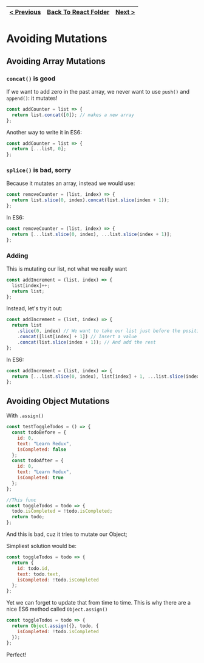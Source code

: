 | [< Previous](05%20React%20Counter.md) | [Back To React Folder](https://github.com/reginPekin/Frontend/tree/master/Dan%20Abramov%20-%20redux) | [Next >](07%20Todo%20Reducer.md) |
| ------------------------------------- | ---------------------------------------------------------------------------------------------------- | -------------------------------- |


<h1>Avoiding Mutations</h1>

<h2>Avoiding Array Mutations</h2>

### `concat()` is good

If we want to add zero in the past array, we never want to use `push()` and `append()`: it mutates!

```js
const addCounter = list => {
  return list.concat([0]); // makes a new array
};
```

Another way to write it in ES6:

```js
const addCounter = list => {
  return [...list, 0];
};
```

### `splice()` is bad, sorry

Because it mutates an array, instead we would use:

```js
const removeCounter = (list, index) => {
  return list.slice(0, index).concat(list.slice(index + 1));
};
```

In ES6:

```js
const removeCounter = (list, index) => {
  return [...list.slice(0, index), ...list.slice(index + 1)];
};
```

### Adding

This is mutating our list, not what we really want

```js
const addIncrement = (list, index) => {
  list[index]++;
  return list;
};
```

Instead, let's try it out:

```js
const addIncrement = (list, index) => {
  return list
    .slice(0, index) // We want to take our list just before the position
    .concat([list[index] + 1]) // Insert a value
    .concat(list.slice(index + 1)); // And add the rest
};
```

In ES6:

```js
const addIncrement = (list, index) => {
  return [...list.slice(0, index), list[index] + 1, ...list.slice(index + 1)];
};
```

<h2>Avoiding Object Mutations</h2>

With `.assign()`

```js
const testToggleTodos = () => {
  const todoBefore = {
    id: 0,
    text: "Learn Redux",
    isCompleted: false
  };
  const todoAfter = {
    id: 0,
    text: "Learn Redux",
    isCompleted: true
  };
};

//This func
const toggleTodos = todo => {
  todo.isCompleted = !todo.isCompleted;
  return todo;
};
```

And this is bad, cuz it tries to mutate our Object;

Simpliest solution would be:

```js
const toggleTodos = todo => {
  return {
    id: todo.id,
    text: todo.text,
    isCompleted: !todo.isCompleted
  };
};
```

Yet we can forget to update that from time to time. This is why there are a nice ES6 method called `Object.assign()`

```js
const toggleTodos = todo => {
  return Object.assign({}, todo, {
    isCompleted: !todo.isCompleted
  });
};
```

Perfect!
